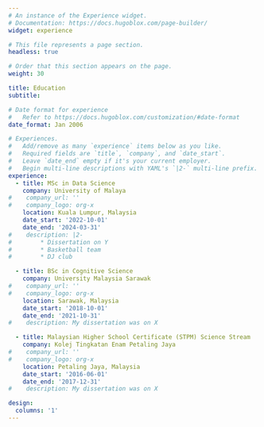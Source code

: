 ```yaml
---
# An instance of the Experience widget.
# Documentation: https://docs.hugoblox.com/page-builder/
widget: experience

# This file represents a page section.
headless: true

# Order that this section appears on the page.
weight: 30

title: Education
subtitle:

# Date format for experience
#   Refer to https://docs.hugoblox.com/customization/#date-format
date_format: Jan 2006

# Experiences.
#   Add/remove as many `experience` items below as you like.
#   Required fields are `title`, `company`, and `date_start`.
#   Leave `date_end` empty if it's your current employer.
#   Begin multi-line descriptions with YAML's `|2-` multi-line prefix.
experience:
  - title: MSc in Data Science
    company: University of Malaya
#    company_url: ''
#    company_logo: org-x
    location: Kuala Lumpur, Malaysia
    date_start: '2022-10-01'
    date_end: '2024-03-31'
#    description: |2-
#        * Dissertation on Y
#        * Basketball team
#        * DJ club

  - title: BSc in Cognitive Science
    company: University Malaysia Sarawak
#    company_url: ''
#    company_logo: org-x
    location: Sarawak, Malaysia
    date_start: '2018-10-01'
    date_end: '2021-10-31'
#    description: My dissertation was on X

  - title: Malaysian Higher School Certificate (STPM) Science Stream
    company: Kolej Tingkatan Enam Petaling Jaya
#    company_url: ''
#    company_logo: org-x
    location: Petaling Jaya, Malaysia
    date_start: '2016-06-01'
    date_end: '2017-12-31'
#    description: My dissertation was on X

design:
  columns: '1'
---
```

